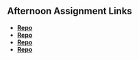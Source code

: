 ## Afternoon Assignment Links

* **[Repo](https://github.com/ThomasWSnider/<ASSIGNMENT_REPO>)**
* **[Repo](https://github.com/ThomasWSnider/<ASSIGNMENT_REPO>)**
* **[Repo](https://github.com/ThomasWSnider/<ASSIGNMENT_REPO>)**
* **[Repo](https://github.com/ThomasWSnider/<ASSIGNMENT_REPO>)**
